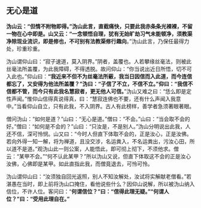## 无心是道

**沩山云：“但情不附物即得。”沩山此言，直截痛快，只要此我赤条条光裸裸，不留一物在心中即是。山又云：“一念顿悟自理，犹有无始旷劫习气未能顿净，须教渠净除现业流识，即是修也，不可别有法教渠修行趣向**。”沩山此言，乃保任最得力处，珍重珍重。

沩山谓仰山曰：“寂子速道，莫入阴界。”阴者，盖覆也。人若攀缘丝毫法，则被此丝毫法所盖覆，为此我障碍，不得透脱。故问仰山：“你当说出近日所悟，切不可入此也。”仰山曰：**“我近来不但不为丝毫法所蔽，我当日因信而入此道，而今连信都忘了，又安得为他法所盖覆？”沩曰：“子信了不立，不信不立。”仰曰：“我信不信都不管，而今只有此我名慧寂者，更无他人可信。**”沩山又难之曰：“恁么即是定性声闻。”惟仰山信得真说得真，曰：“慧寂连佛也不要，还有什么声闻入我意中。”当看仰山自立，只有此我，不入阴界。古人有此榜样，善学者急须著眼著眼。

僧问沩山：“如何是道？”山曰：“无心是道。”僧曰：“不会。”山曰：“当会取不会的好。”僧曰：“如何是不会的？”山曰：“只汝是，不是别人。”沩山分明说出此我，人还不信，深可怜悯。山又曰：“今时人但直下体取不会的，正是汝心，正是汝佛。若向外得一知一解，将为禅道，且没交涉，名运粪入，不名运粪出，污汝心田，所以道不是道。”观沩山此一则公案，人能悟此，即可彻上彻下，不须他求。僧云：“某甲不会。”“何不认此某甲？”所以沩山又说，但直下体取这不会的正是汝心汝佛，心佛即是某甲。如此直指此我，而僧竟退去，可怜可怜。

沩山谓仰山曰：“汝须独自回光返照，别人不知汝解处，汝试将实解献老僧看。”若湛愚在当时，即上前将沩山口掩住，看他说些什么？因仰山说解，所以被沩山纳入信位，不许人位。客问曰：“**何谓信位？”曰：“信得此理无疑。”“何谓人位？”曰：“受用此理自在。”**
